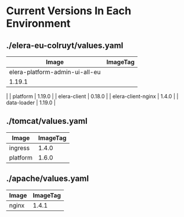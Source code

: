# Current Versions In Each Environment
## ./elera-eu-colruyt/values.yaml
| Image | ImageTag |
|-------|----------|
| elera-platform-admin-ui-all-eu | 1.19.1 |
| platform | 1.19.0 |
| elera-client | 0.18.0 |
| elera-client-nginx | 1.4.0 |
| data-loader | 1.19.0 |
## ./tomcat/values.yaml
| Image | ImageTag |
|-------|----------|
| ingress | 1.4.0 |
| platform | 1.6.0 |
## ./apache/values.yaml
| Image | ImageTag |
|-------|----------|
| nginx | 1.4.1 |

